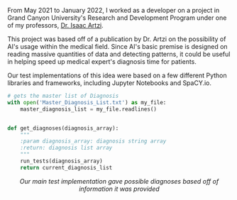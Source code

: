 From May 2021 to January 2022, I worked as a developer on a project in Grand Canyon University's Research and Development Program under one of my professors, [Dr. Isaac Artzi](https://www.linkedin.com/in/isacartzi/). 

This project was based off of a publication by Dr. Artzi on the possibility of AI's usage within the medical field. Since AI's basic premise is designed on reading massive quantities of data and detecting patterns, it could be useful in helping speed up medical expert's diagnosis time for patients.

Our test implementations of this idea were based on a few different Python libraries and frameworks, including Jupyter Notebooks and SpaCY.io.


```python
# gets the master list of Diagnosis
with open('Master_Diagnosis_List.txt') as my_file:
    master_diagnosis_list = my_file.readlines()


def get_diagnoses(diagnosis_array):
    """
    :param diagnosis_array: diagnosis string array
    :return: diagnosis list array
    """
    run_tests(diagnosis_array)
    return current_diagnosis_list
```
<p align="center">
  <i>Our main test implementation gave possible diagnoses based off of information it was provided</i>
</p>
